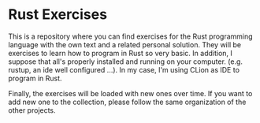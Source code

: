 # Rust Exercises
This is a repository where you can find exercises for the Rust programming language with the own text and a related personal solution. 
They will be exercises to learn how to program in Rust so very basic. 
In addition, I suppose that all's properly installed and running on your computer. (e.g.  rustup, an ide well configured ...).
In my case, I'm using CLion as IDE to program in Rust.

Finally, the exercises will be loaded with new ones over time. If you want to add new one to the collection, please follow the same organization of the other projects.
